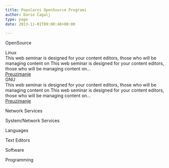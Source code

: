 ```yaml
---
title: Popularni OpenSource Programi
author: Dario Čagalj
type: page
date: 2013-11-01T09:00:40+00:00

---
```

OpenSource 

<div class="content_list">
  <article> <span>Linux</span><br /> This web seminar is designed for your content editors, those who will be managing content on This web seminar is designed for your content editors, those who will be managing content on&#8230;<br /> <a href="#">Preuzimanje</a><br /> </article>
</div>

<div class="content_list">
  <article> <span>GNU</span><br /> This web seminar is designed for your content editors, those who will be managing content on This web seminar is designed for your content editors, those who will be managing content on&#8230;<br /> <a href="#">Preuzimanje</a><br /> </article>
</div>

Network Services

System/Network Services

Languages

Text Editors

Software

Programming